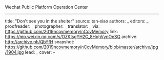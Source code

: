 Wechat Public Platform Operation Center


-------------
title: "Don't see you in the shelter"
source: tan-xiao
authors: _
editors: _
proofreader: _
photographer: _
translator: _
via: https://github.com/2019ncovmemory/nCovMemory
link: https://mp.weixin.qq.com/s/OZKlsgYH2C_8HqhVynOeSQ
archive: http://archive.ph/QbYfH
snapshot: https://github.com/2019ncovmemory/nCovMemory/blob/master/archive/jpg/1904.jpg
lead: _
cover: -
